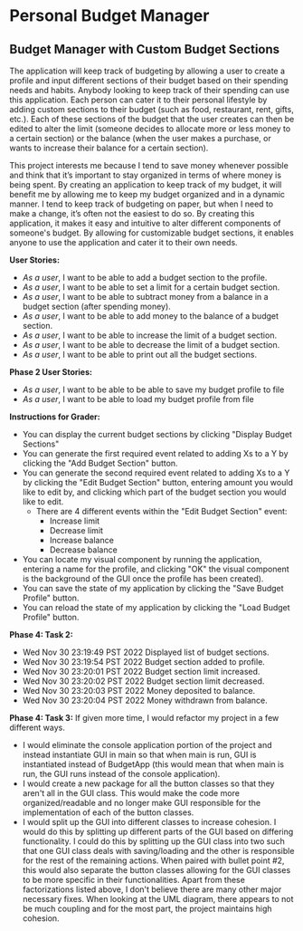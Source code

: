 # Personal Budget Manager

## Budget Manager with Custom Budget Sections

The application will keep track of budgeting by allowing a user to create a profile and input different sections of 
their budget based on their spending needs and habits. Anybody looking to keep track of their spending can 
use this application. Each person can cater it to their personal lifestyle by adding custom sections 
to their budget (such as food, restaurant, rent, gifts, etc.). Each of these sections of the budget that the
user creates can then be edited to alter the limit (someone decides to allocate more or less money to a certain 
section) or the balance (when the user makes a purchase, or wants to increase their balance for a certain section).

This project interests me because I tend to save money whenever possible and think that it’s important to
stay organized in terms of where money is being spent. By creating an application to keep track of my budget, it will
benefit me by allowing me to keep my budget organized and in a dynamic manner. I tend to keep track of budgeting 
on paper, but when I need to make a change, it’s often not the easiest to do so. By creating this 
application, it makes it easy and intuitive to alter different components of someone's budget. 
By allowing for customizable budget sections, it enables anyone to use the application and cater it to their own needs.

**User Stories:**
- *As a user*, I want to be able to add a budget section to the profile.
- *As a user*, I want to be able to set a limit for a certain budget section.
- *As a user*, I want to be able to subtract money from a balance in a budget section (after spending money).
- *As a user*, I want to be able to add money to the balance of a budget section.
- *As a user*, I want to be able to increase the limit of a budget section.
- *As a user*, I want to be able to decrease the limit of a budget section.
- *As a user*, I want to be able to print out all the budget sections.

**Phase 2 User Stories:**
- *As a user*, I want to be able to be able to save my budget profile to file
- *As a user*, I want to be able to load my budget profile from file

**Instructions for Grader:**
- You can display the current budget sections by clicking "Display Budget Sections"
- You can generate the first required event related to adding Xs to a Y by clicking the "Add Budget Section" button.
- You can generate the second required event related to adding Xs to a Y by clicking the "Edit Budget Section" button,
  entering amount you would like to edit by, and clicking which part of the budget section you would like to edit.
  - There are 4 different events within the "Edit Budget Section" event:
    - Increase limit
    - Decrease limit
    - Increase balance
    - Decrease balance
- You can locate my visual component by running the application, entering a name for the profile, and clicking "OK"
  the visual component is the background of the GUI once the profile has been created).
- You can save the state of my application by clicking the "Save Budget Profile" button.
- You can reload the state of my application by clicking the "Load Budget Profile" button.

**Phase 4: Task 2:**
- Wed Nov 30 23:19:49 PST 2022
Displayed list of budget sections.
- Wed Nov 30 23:19:54 PST 2022
Budget section added to profile.
- Wed Nov 30 23:20:01 PST 2022
Budget section limit increased.
- Wed Nov 30 23:20:02 PST 2022
Budget section limit decreased.
- Wed Nov 30 23:20:03 PST 2022
Money deposited to balance.
- Wed Nov 30 23:20:04 PST 2022
Money withdrawn from balance.

**Phase 4: Task 3:**
If given more time, I would refactor my project in a few different ways.
- I would eliminate the console application portion of the project and instead instantiate GUI in main so that when
  main is run, GUI is instantiated instead of BudgetApp (this would mean that when main is run, the GUI runs instead of
  the console application).
- I would create a new package for all the button classes so that they aren't all in the GUI class. This would make
  the code more organized/readable and no longer make GUI responsible for the implementation of each of the button
  classes.
- I would split up the GUI into different classes to increase cohesion. I would do this by splitting up different parts
  of the GUI based on differing functionality. I could do this by splitting up the GUI class into two such that one GUI
  class deals with saving/loading and the other is responsible for the rest of the remaining actions. When paired with 
  bullet point #2, this would also separate the button classes allowing for the GUI classes to be more specific in
  their functionalities.
Apart from these factorizations listed above, I don't believe there are many other major necessary fixes. When looking
at the UML diagram, there appears to not be much coupling and for the most part, the project maintains high cohesion.